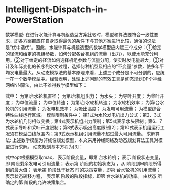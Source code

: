 # Intelligent-Dispatch-in-PowerStation
数学模型:
在进行水能计算与机组选型方案比较时，模型和算法要符合一致性要求，即各方案都应在自身取得最优的条件下与其他方案进行比较，通俗的说法是“优中选优”。因此，水能计算与机组选型的数学模型应内赋三个成分：①给定的径流和给定的机组参数，如何分配各台机组的流量（出力），以使水能充分利用。②对于给定的径流如何选择机组参数与流量分配，使实时发电量最大。③对计及年际变化的长序列水文过程，选择何种机型及相应的“不变量”参数，使多年平均发电量最大。从动态模拟法的基本原理来看，上述三个成分是不可分割的，应统一在一个数学模型中。经验表明，处理上述问题的有效工具是动态规划DP个神经网络NN算法，由此不难得数学模型如下：
 
式中：  为第i台水轮机直径； 为第i台机组出力； 为水头； 为导叶开度； 为桨叶开度； 为单位流量； 为单位转速； 为第i台水轮机转速； 为水轮机效率； 为第i台水轮机的引用流量； 为发电机效率； 为吸出高度； 为发电可用流量； 为模型综合特性曲线运行区域。
模型限制条件中：
第1式为水轮发电机出力公式；第2、3式为水轮机几何相似变换；第4式表示机组出力限制；第5式表示水头限制；第6、7式表示导叶和桨叶开度限制；第8式表示吸出高度限制[2]；第10式表示机组运行工况须在模型曲线范围内；第9式表示机组引用流量不超过最大可用流量。
求解算法:
上述数学模型为非线性规划模型，本文采用神经网络及动态规划算法工具对模型进行求解。
动态规划基本方程为[3]：
 
式中opt根据模型取max， 表示阶段变量，即第 台水轮机； 表示 阶段状态变量，即 阶段剩余发电可引用流量； 表示第 阶段的初始状态为 ，从 阶段到M阶段所得到的最大值； 表示第 阶段处于状态 时的决策变量，即第 台水轮机的引用流量； 表示状态转移方程， 表示第 阶段的阶段指标，即第 台水轮机的功率。 由状态 所确定的第 阶段的允许决策集合。
